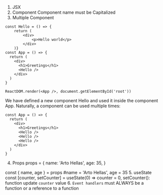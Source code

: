 
1. JSX
2. Component
Component name must be Capitalized
3. Multiple Component

```
const Hello = () => { 
    return (
        <div>
            <p>Hello world</p>
        </div>
    )}
const App = () => {
  return (
    <div>
      <h1>Greetings</h1>
      <Hello />
    </div>
  )
}

ReactDOM.render(<App />, document.getElementById('root'))
```

We have defined a new component Hello and used it inside the component App. Naturally, a component can be used multiple times:

```
const App = () => {
  return (
    <div>
      <h1>Greetings</h1>
      <Hello />
      <Hello />
      <Hello />
    </div>
  )
}
```
4. Props
props = {
  name: 'Arto Hellas',
  age: 35,
}

const { name, age } = props #name = 'Arto Hellas', age = 35
5. useState
const [counter, setCounter] = useState(0)
=> counter = 0, setCounter(): function update `counter` value
6. `Event handlers` must ALWAYS be a function or a reference to a function
